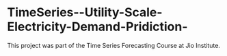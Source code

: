 # TimeSeries--Utility-Scale-Electricity-Demand-Pridiction-
This project was part of the Time Series Forecasting Course at Jio Institute.
